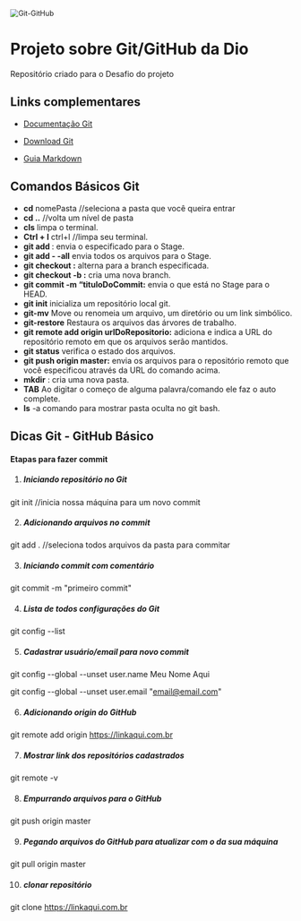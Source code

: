 <img src="C:\Users\Eduzz 220\Pictures\git-github3.png" alt="Git-GitHub" style="zoom:90%;" />

# Projeto sobre Git/GitHub da Dio

Repositório criado para o Desafio do projeto

## Links complementares

- [Documentação Git](https://git-scm.com/docs/git#_git_commands)

- [Download Git](https://git-scm.com/download/win)

- [Guia Markdown](https://www.markdownguide.org/basic-syntax/)

## Comandos Básicos Git

- **cd** nomePasta //seleciona a pasta que você queira entrar
- **cd ..**        //volta um nível de pasta
- **cls** limpa o terminal.
- **Ctrl + l** ctrl+l //limpa seu terminal.
- **git add <nomeDoArquivo>**: envia o especificado para o Stage.
- **git add - -all** envia todos os arquivos para o Stage.
- **git checkout <nomeDaBranch>:** alterna para a branch especificada.
- **git checkout -b <nomeDaBranch>:** cria uma nova branch.
- **git commit -m “tituloDoCommit:** envia o que está no Stage para o HEAD.
- **git init** inicializa um repositório local git.
- **git-mv** Move ou renomeia um arquivo, um diretório ou um link simbólico.
- **git-restore** Restaura os arquivos das árvores de trabalho.
- **git remote add origin urlDoRepositorio:** adiciona e indica a URL do repositório remoto em que os arquivos serão mantidos.
- **git status** verifica o estado dos arquivos.
- **git push origin master:** envia os arquivos para o repositório remoto que você especificou através da URL do comando acima.
- **mkdir** <nomeDoArquivo>: cria uma nova pasta.
- **TAB** Ao digitar o começo de alguma palavra/comando ele faz o auto complete.
- **ls** -a comando para mostrar pasta oculta no git bash.

## Dicas Git - GitHub Básico

#### Etapas para fazer commit

1. ##### Iniciando repositório no Git

git init //inicia nossa máquina para um novo commit

2. ##### Adicionando arquivos no commit

git add .  //seleciona todos arquivos da pasta para commitar

3. ##### Iniciando commit com comentário

git commit -m "primeiro commit"

4. ##### Lista de todos configurações do Git

git config --list

5. ##### Cadastrar usuário/email para novo commit

git config --global --unset user.name Meu Nome Aqui

git config --global --unset user.email "email@email.com"

6. ##### Adicionando origin do GitHub

git remote add origin https://linkaqui.com.br 

7. ##### Mostrar link dos repositórios cadastrados

git remote -v

8. ##### Empurrando arquivos para o GitHub

git push origin master

9. ##### Pegando arquivos do GitHub para atualizar com o da sua máquina

git pull origin master

10. ##### clonar repositório

git clone https://linkaqui.com.br
